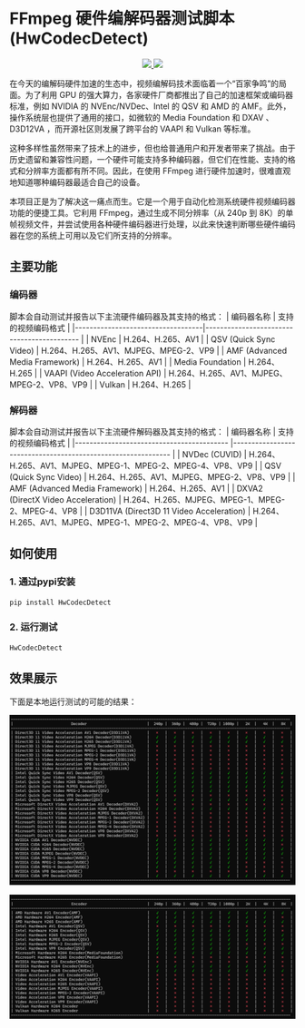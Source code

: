 # FFmpeg 硬件编解码器测试脚本(HwCodecDetect)
<p align="center">
    <a href="https://pypi.org/project/hwcodecdetect">
        <img src="https://badgen.net/pypi/v/hwcodecdetect?color=yellow" />
    </a>
    <a href="https://pypi.org/project/hwcodecdetect">
        <img src="https://static.pepy.tech/badge/hwcodecdetect" />
    </a>
</p>

在今天的编解码硬件加速的生态中，视频编解码技术面临着一个“百家争鸣”的局面。为了利用 GPU 的强大算力，各家硬件厂商都推出了自己的加速框架或编码器标准，例如 NVIDIA 的 NVEnc/NVDec、Intel 的 QSV 和 AMD 的 AMF。此外，操作系统层也提供了通用的接口，如微软的 Media Foundation 和 DXAV 、 D3D12VA ，而开源社区则发展了跨平台的 VAAPI 和 Vulkan 等标准。

这种多样性虽然带来了技术上的进步，但也给普通用户和开发者带来了挑战。由于历史遗留和兼容性问题，一个硬件可能支持多种编码器，但它们在性能、支持的格式和分辨率方面都有所不同。因此，在使用 FFmpeg 进行硬件加速时，很难直观地知道哪种编码器最适合自己的设备。

本项目正是为了解决这一痛点而生。它是一个用于自动化检测系统硬件视频编码器功能的便捷工具。它利用 FFmpeg，通过生成不同分辨率（从 240p 到 8K）的单帧视频文件，并尝试使用各种硬件编码器进行处理，以此来快速判断哪些硬件编码器在您的系统上可用以及它们所支持的分辨率。

## 主要功能
### 编码器
脚本会自动测试并报告以下主流硬件编码器及其支持的格式：
| 编码器名称                     	 | 支持的视频编码格式                           |
|-----------------------------------|------------------------------------------- |
| NVEnc                          	| H.264、H.265、AV1                          |
| QSV (Quick Sync Video)         	| H.264、H.265、AV1、MJPEG、MPEG-2、VP9       |
| AMF (Advanced Media Framework)    | H.264、H.265、AV1                          |
| Media Foundation               	| H.264、H.265                               |
| VAAPI (Video Acceleration API) 	| H.264、H.265、AV1、MJPEG、MPEG-2、VP8、VP9  |
| Vulkan                         	| H.264、H.265                               |

### 解码器
脚本会自动测试并报告以下主流硬件解码器及其支持的格式：
| 编码器名称                                 | 支持的视频编码格式                                             |
|------------------------------------------	|------------------------------------------------------------- |
| NVDec (CUVID)                  	        | H.264、H.265、AV1、MJPEG、MPEG-1、MPEG-2、MPEG-4、VP8、VP9    |
| QSV (Quick Sync Video)         	        | H.264、H.265、AV1、MJPEG、MPEG-2、VP8、VP9                    |
| AMF (Advanced Media Framework)            | H.264、H.265、AV1                                            |
| DXVA2 (DirectX Video Acceleration)        | H.264、H.265、MJPEG、MPEG-1、MPEG-2、MPEG-4、VP8              |
| D3D11VA (Direct3D 11 Video Acceleration) 	| H.264、H.265、AV1、MJPEG、MPEG-1、MPEG-2、MPEG-4、VP8、VP9    |


## 如何使用

### 1. 通过pypi安装
```bash
pip install HwCodecDetect
```

### 2. 运行测试
```bash
HwCodecDetect
```


## 效果展示
下面是本地运行测试的可能的结果：

![decoder test result](https://raw.githubusercontent.com/whyb/HwCodecDetect/main/imgs/decoder.png)

![encoder test result](https://raw.githubusercontent.com/whyb/HwCodecDetect/main/imgs/encoder.png)